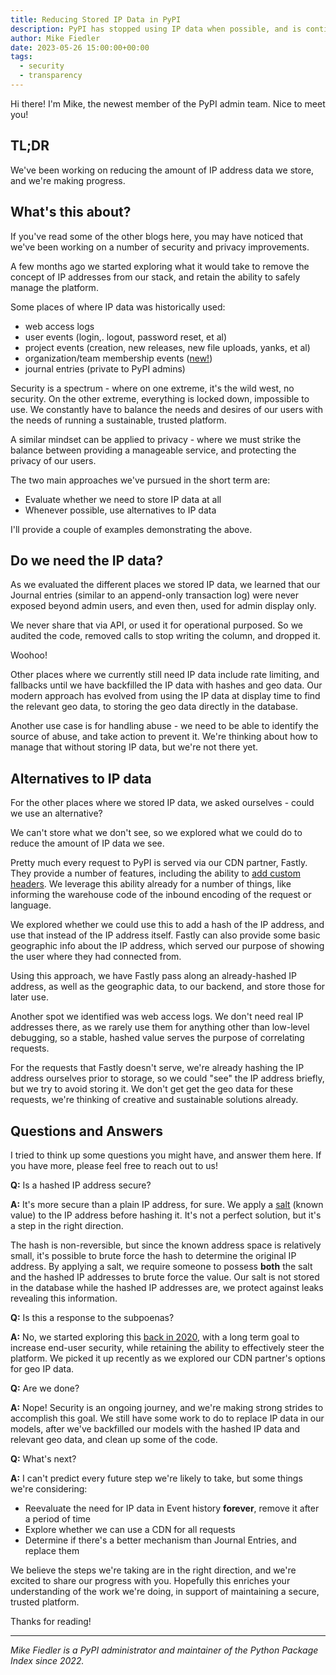 ```yaml
---
title: Reducing Stored IP Data in PyPI
description: PyPI has stopped using IP data when possible, and is continuing to reduce the amount of IP data stored overall.
author: Mike Fiedler
date: 2023-05-26 15:00:00+00:00
tags:
  - security
  - transparency
---
```


Hi there! I'm Mike, the newest member of the PyPI admin team. Nice to meet you!

## TL;DR

We've been working on reducing the amount of IP address data we store,
and we're making progress.

## What's this about?

If you've read some of the other blogs here, you may have noticed that
we've been working on a number of security and privacy improvements.

A few months ago we started exploring what it would take
to remove the concept of IP addresses from our stack,
and retain the ability to safely manage the platform.

Some places of where IP data was historically used:

- web access logs
- user events (login,. logout, password reset, et al)
- project events (creation, new releases, new file uploads, yanks, et al)
- organization/team membership events ([new!](./2023-04-23-introducing-pypi-organizations.md))
- journal entries (private to PyPI admins)

Security is a spectrum - where on one extreme, it's the wild west, no security.
On the other extreme, everything is locked down, impossible to use.
We constantly have to balance the needs and desires of our users
with the needs of running a sustainable, trusted platform.

A similar mindset can be applied to privacy - where we must strike the balance
between providing a manageable service, and protecting the privacy of our users.

The two main approaches we've pursued in the short term are:

- Evaluate whether we need to store IP data at all
- Whenever possible, use alternatives to IP data

I'll provide a couple of examples demonstrating the above.

## Do we need the IP data?

As we evaluated the different places we stored IP data,
we learned that our Journal entries (similar to an append-only transaction log)
were never exposed beyond admin users, and even then, used for admin display only.

We never share that via API, or used it for operational purposed.
So we audited the code, removed calls to stop writing the column, and dropped it.

Woohoo!

Other places where we currently still need IP data include rate limiting,
and fallbacks until we have backfilled the IP data with hashes and geo data.
Our modern approach has evolved from using the IP data at display time to find
the relevant geo data, to storing the geo data directly in the database.

Another use case is for handling abuse - we need to be able to identify
the source of abuse, and take action to prevent it.
We're thinking about how to manage that without storing IP data,
but we're not there yet.

## Alternatives to IP data

For the other places where we stored IP data,
we asked ourselves - could we use an alternative?

We can't store what we don't see, so we explored what we could do to
reduce the amount of IP data we see.

Pretty much every request to PyPI is served via our CDN partner, Fastly.
They provide a number of features, including the ability to
[add custom headers](https://docs.fastly.com/en/guides/adding-or-modifying-headers-on-http-requests-and-responses).
We leverage this ability already for a number of things,
like informing the warehouse code of the inbound encoding of the request or language.

We explored whether we could use this to add a hash of the IP address,
and use that instead of the IP address itself.
Fastly can also provide some basic geographic info about the IP address,
which served our purpose of showing the user where they had connected from.

Using this approach, we have Fastly pass along an already-hashed IP address,
as well as the geographic data, to our backend, and store those for later use.

Another spot we identified was web access logs.
We don't need real IP addresses there,
as we rarely use them for anything other than low-level debugging,
so a stable, hashed value serves the purpose of correlating requests.

For the requests that Fastly doesn't serve, we're already hashing the IP address
ourselves prior to storage, so we could "see" the IP address briefly,
but we try to avoid storing it.
We don't get get the geo data for these requests,
we're thinking of creative and sustainable solutions already.

## Questions and Answers

I tried to think up some questions you might have, and answer them here.
If you have more, please feel free to reach out to us!

**Q:** Is a hashed IP address secure?

**A:** It's more secure than a plain IP address, for sure.
We apply a [salt](https://en.wikipedia.org/wiki/Salt_(cryptography)) (known value)
to the IP address before hashing it.
It's not a perfect solution, but it's a step in the right direction.

The hash is non-reversible, but since the known address space is relatively small,
it's possible to brute force the hash to determine the original IP address.
By applying a salt, we require someone to possess **both** the salt
and the hashed IP addresses to brute force the value.
Our salt is not stored in the database while the hashed IP addresses are,
we protect against leaks revealing this information.

**Q:** Is this a response to the subpoenas?

**A:** No, we started exploring this [back in 2020](https://github.com/pypi/warehouse/issues/8158),
with a long term goal to increase end-user security,
while retaining the ability to effectively steer the platform.
We picked it up recently as we explored our CDN partner's options for geo IP data.

**Q:** Are we done?

**A:** Nope! Security is an ongoing journey,
and we're making strong strides to accomplish this goal.
We still have some work to do to replace IP data in our models,
after we've backfilled our models with the hashed IP data and relevant geo data,
and clean up some of the code.

**Q:** What's next?

**A:** I can't predict every future step we're likely to take,
but some things we're considering:

- Reevaluate the need for IP data in Event history **forever**,
  remove it after a period of time
- Explore whether we can use a CDN for all requests
- Determine if there's a better mechanism than Journal Entries, and replace them

We believe the steps we're taking are in the right direction,
and we're excited to share our progress with you.
Hopefully this enriches your understanding of the work we're doing,
in support of maintaining a secure, trusted platform.

Thanks for reading!

---

_Mike Fiedler is a PyPI administrator
and maintainer of the Python Package Index since 2022._
